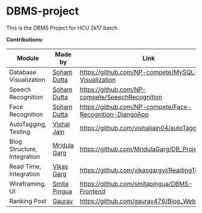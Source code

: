 # DBMS-project
This is the DBMS Project for HCU 2k17 batch

**Contributions:**

|Module|Made by|Link| 
| ------------- | ------------- | ------------- | 
|Database Visualization|[Soham Dutta](https://github.com/NP-compete)|https://github.com/NP-compete/MySQL-Visualization|
|Speech Recognition|[Soham Dutta](https://github.com/NP-compete)|https://github.com/NP-compete/SpeechRecognition|
|Face Recognition|[Soham Dutta](https://github.com/NP-compete)|https://github.com/NP-compete/Face-Recognition-DjangoApp|
|AutoTagging, Testing|[Vishal Jain](https://github.com/vishaljain04)|https://github.com/vishaljain04/autoTagging|
|Blog Structure, Integration|[Mridula Garg](https://github.com/MridulaGarg)|https://github.com/MridulaGarg/DB_Project|
|Read Time, Integration|[Vikas Garg](https://github.com/vikasgargvi)|https://github.com/vikasgargvi/ReadingTextTime|
|Wireframing, UI|[Smita Pingua](https://github.com/smitapingua)|https://github.com/smitapingua/DBMS-Frontend|
|Ranking Post|[Gaurav](https://github.com/gaurav476)|https://github.com/gaurav476/Blog_Website|
